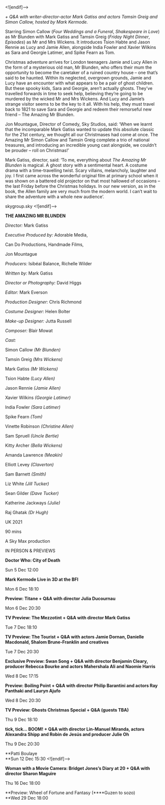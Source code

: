 <![endif]-->

_+ Q&A with writer-director-actor Mark Gatiss and actors Tamsin Greig and Simon Callow, hosted by Mark Kermode._

Starring Simon Callow (_Four Weddings and a Funeral_, _Shakespeare in Love_) as Mr Blunden with Mark Gatiss and Tamsin Greig (_Friday Night Dinner_, _Episodes_) as Mr and Mrs Wickens. It introduces Tsion Habte and Jason Rennie as Lucy and Jamie Allen, alongside India Fowler and Xavier Wilkins as Sara and Georgie Latimer, and Spike Fearn as Tom.

Christmas adventure arrives for London teenagers Jamie and Lucy Allen in the form of a mysterious old man, Mr Blunden, who offers their mum the opportunity to become the caretaker of a ruined country house – one that’s said to be haunted. Within its neglected, overgrown grounds, Jamie and Lucy have an encounter with what appears to be a pair of ghost children. But these spooky kids, Sara and Georgie, aren’t actually ghosts. They’ve travelled forwards in time to seek help, believing they’re going to be murdered by the wicked Mr and Mrs Wickens. And Lucy and Jamie’s strange visitor seems to be the key to it all. With his help, they must travel back to 1821 to save Sara and Georgie and redeem their remorseful new friend – The Amazing Mr Blunden.

Jon Mountague, Director of Comedy, Sky Studios, said: ‘When we learnt that the incomparable Mark Gatiss wanted to update this absolute classic for the 21st century, we thought all our Christmases had come at once. The Amazing Mr Simon Callow and Tamsin Greig complete a trio of national treasures, and introducing an incredible young cast alongside, we couldn’t be prouder – roll on Christmas!’

Mark Gatiss, director, said: ‘To me, everything about _The Amazing Mr Blunden_ is magical. A ghost story with a sentimental heart. A costume drama with a time-travelling twist. Scary villains, melancholy, laughter and joy. I first came across the wonderful original film at primary school when it was shown on a battered old projector on that most hallowed of occasions – the last Friday before the Christmas holidays. In our new version, as in the book, the Allen family are very much from the modern world. I can’t wait to share the adventure with a whole new audience’.

skygroup.sky
<![endif]-->

**THE AMAZING MR BLUNDEN**

_Director:_ Mark Gatiss

_Executive Produced by:_  Adorable Media,

Can Do Productions, Handmade Films,

Jon Mountague

_Producers:_ Isibéal Balance, Richelle Wilder

_Written by:_ Mark Gatiss

_Director or Photography:_ David Higgs

_Editor:_ Mark Everson

_Production Designer:_ Chris Richmond

_Costume Designer:_ Helen Bolter

_Make-up Designer:_ Jutta Russell

_Composer:_ Blair Mowat

_Cast:_

Simon Callow _(Mr Blunden)_

Tamsin Greig _(Mrs Wickens)_

Mark Gatiss _(Mr Wickens)_

Tsion Habte _(Lucy Allen)_

Jason Rennie _(Jamie Allen)_

Xavier Wilkins _(Georgie Latimer)_

India Fowler _(Sara Latimer)_

Spike Fearn _(Tom)_

Vinette Robinson _(Christine Allen)_

Sam Spruell _(Uncle Bertie)_

Kitty Archer _(Bella Wickens)_

Amanda Lawrence _(Meakin)_

Elliott Levey _(Claverton)_

Sam Barnett _(Smith)_

Liz White _(Jill Tucker)_

Sean Gilder _(Dave Tucker)_

Katherine Jackways _(Julie)_

Raj Ghatak _(Dr Hugh)_

UK 2021

90 mins

A Sky Max production

IN PERSON & PREVIEWS

**Doctor Who: City of Death**

Sun 5 Dec 12:00

**Mark Kermode Live in 3D at the BFI**

Mon 6 Dec 18:10

**Preview: Titane + Q&A with director Julia Ducournau**

Mon 6 Dec 20:30

**TV Preview: The Mezzotint + Q&A with director Mark Gatiss**

Tue 7 Dec 18:10

**TV Preview: The Tourist + Q&A with actors Jamie Dornan, Danielle Macdonald, Shalom Brune-Franklin and creatives**

Tue 7 Dec 20:30

**Exclusive Preview: Swan Song + Q&A with director Benjamin Cleary, producer Rebecca Bourke and actors Mahershala Ali and Naomie Harris**

Wed 8 Dec 17:15

**Preview: Boiling Point + Q&A with director Philip Barantini and actors Ray Panthaki and Lauryn Ajufo**

Wed 8 Dec 20:30

**TV Preview: Ghosts Christmas Special + Q&A (guests TBA)**

Thu 9 Dec 18:10

**tick, tick… BOOM! + Q&A with director Lin-Manuel Miranda, actors Alexandra Shipp and Robin de Jesús and producer Julie Oh**

Thu 9 Dec 20:30

**Patti Boulaye  
**Sun 12 Dec 15:30
<![endif]-->

**Woman with a Movie Camera: Bridget Jones’s Diary at 20 + Q&A with director Sharon Maguire**

Thu 16 Dec 18:00

**Preview: Wheel of Fortune and Fantasy (****Guzen to sozo)  
**Wed 29 Dec 18:00
<!--stackedit_data:
eyJoaXN0b3J5IjpbLTEwNTYzMjIyNTVdfQ==
-->